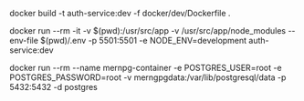 docker build -t auth-service:dev -f docker/dev/Dockerfile .

docker run --rm -it -v $(pwd):/usr/src/app -v /usr/src/app/node_modules --env-file $(pwd)/.env -p 5501:5501 -e NODE_ENV=development auth-service:dev

docker run --rm --name mernpg-container -e POSTGRES_USER=root -e POSTGRES_PASSWORD=root -v merngpgdata:/var/lib/postgresql/data -p 5432:5432 -d postgres
